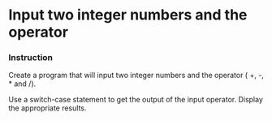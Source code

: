 # Input two integer numbers and the operator

### Instruction
Create a program that will input two integer numbers and the operator ( +, -, * and /).  

Use a switch-case statement to get the output of the input operator.  Display the appropriate results.

